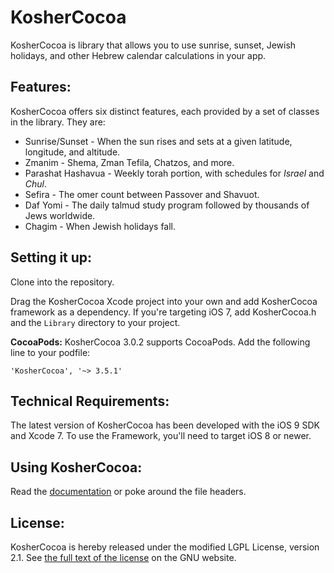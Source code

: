 KosherCocoa
===========

KosherCocoa is library that allows you to use sunrise, sunset, Jewish holidays, and other Hebrew calendar calculations in your app.

Features:
---
KosherCocoa offers six distinct features, each provided by a set of classes in the library. They are:

- Sunrise/Sunset - When the sun rises and sets at a given latitude, longitude, and altitude.
- Zmanim - Shema, Zman Tefila, Chatzos, and more.
- Parashat Hashavua - Weekly torah portion, with schedules for *Israel* and *Chul*.
- Sefira - The omer count between Passover and Shavuot.  
- Daf Yomi - The daily talmud study program followed by thousands of Jews worldwide.
- Chagim - When Jewish holidays fall.

Setting it up:
---
Clone into the repository. 

Drag the KosherCocoa Xcode project into your own and add KosherCocoa framework as a dependency. If you're targeting iOS 7, add KosherCocoa.h and the `Library` directory to your project.


**CocoaPods:** KosherCocoa 3.0.2 supports CocoaPods. Add the following line to your podfile:

```
'KosherCocoa', '~> 3.5.1'
```

Technical Requirements:
---
The latest version of KosherCocoa has been developed with the iOS 9 SDK and Xcode 7. To use the Framework, you'll need to target iOS 8 or newer.

Using KosherCocoa:
---
Read the [documentation](https://github.com/MosheBerman/KosherCocoa/blob/master/Documentation.md) or poke around the file headers. 

License:
---
KosherCocoa is hereby released under the modified LGPL License, version 2.1. See [the full text of the license](http://www.gnu.org/licenses/old-licenses/lgpl-2.1.html) on the GNU website.
